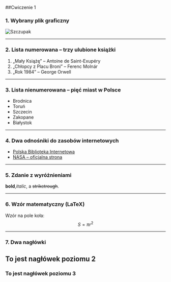 ##Cwiczenie 1
### 1. Wybrany plik graficzny
![Szczupak](https://www.google.com/url?sa=i&url=https%3A%2F%2Fatlasryb.online%2Fopis_ryby.php%3Fid%3D358%26ryba%3DSzczupak_Esox_lucius&psig=AOvVaw3eAtgze3pEDpEhL64b3kxX&ust=1761917907771000&source=images&cd=vfe&opi=89978449&ved=0CBUQjRxqFwoTCIC2t7CJzJADFQAAAAAdAAAAABAE)



---

### 2. Lista numerowana – trzy ulubione książki
1. „Mały Książę” – Antoine de Saint-Exupéry  
2. „Chłopcy z Placu Broni” – Ferenc Molnár  
3. „Rok 1984” – George Orwell  

---

### 3. Lista nienumerowana – pięć miast w Polsce
- Brodnica  
- Toruń  
- Szczecin  
- Zakopane  
- Białystok    

---

### 4. Dwa odnośniki do zasobów internetowych
- [Polska Biblioteka Internetowa](https://polona.pl/)  
- [NASA – oficjalna strona](https://www.nasa.gov/)  

---

### 5. Zdanie z wyróżnieniami
**bold**,*italic*, a ~~striketrough~~.

---

### 6. Wzór matematyczny (LaTeX)
Wzór na pole koła:  
$$S = \pi r^2$$

---

### 7. Dwa nagłówki
## To jest nagłówek poziomu 2
### To jest nagłówek poziomu 3
